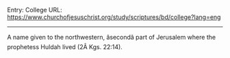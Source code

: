 Entry: College
URL: https://www.churchofjesuschrist.org/study/scriptures/bd/college?lang=eng

---

A name given to the northwestern, âsecondâ part of Jerusalem where the prophetess Huldah lived (2Â Kgs. 22:14).
